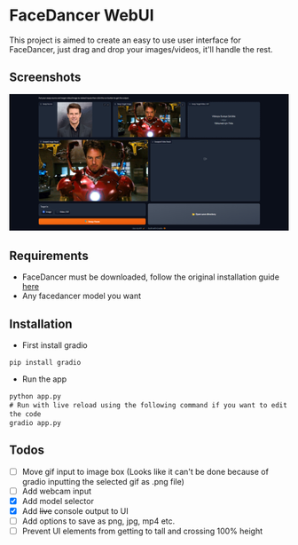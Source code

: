 # FaceDancer WebUI
This project is aimed to create an easy to use user interface for FaceDancer, just drag and drop your images/videos, it'll handle the rest.

## Screenshots
![Screenshot of the app](screenshot.jpg)

## Requirements
- FaceDancer must be downloaded, follow the original installation guide [here](https://github.com/felixrosberg/FaceDancer/tree/main#installation)
- Any facedancer model you want


## Installation
- First install gradio
```shell
pip install gradio
```
- Run the app
```shell
python app.py
# Run with live reload using the following command if you want to edit the code
gradio app.py
```

## Todos
- [ ] Move gif input to image box (Looks like it can't be done because of gradio inputting the selected gif as .png file)
- [ ] Add webcam input
- [x] Add model selector
- [x] Add ~~live~~ console output to UI
- [ ] Add options to save as png, jpg, mp4 etc.
- [ ] Prevent UI elements from getting to tall and crossing 100% height